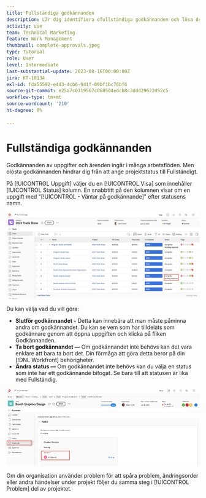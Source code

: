 ```yaml
---
title: Fullständiga godkännanden
description: Lär dig identifiera ofullständiga godkännanden och lösa dem så att du kan stänga projektet i [!DNL  Workfront].
activity: use
team: Technical Marketing
feature: Work Management
thumbnail: complete-approvals.jpeg
type: Tutorial
role: User
level: Intermediate
last-substantial-update: 2023-08-16T00:00:00Z
jira: KT-10134
exl-id: fda55592-e4d3-4cb6-941f-09bf1bc76bf6
source-git-commit: e25a7c0119567c068504edcb8c3ddd29622d52c5
workflow-type: tm+mt
source-wordcount: '210'
ht-degree: 0%

---
```


# Fullständiga godkännanden

Godkännanden av uppgifter och ärenden ingår i många arbetsflöden. Men olösta godkännanden hindrar dig från att ange projektstatus till Fullständigt.

På [!UICONTROL Uppgift] väljer du en [!UICONTROL Visa] som innehåller [!UICONTROL Status] kolumn. En snabbtitt på den kolumnen visar om en uppgift med &quot;[!UICONTROL - Väntar på godkännande]&quot; efter statusens namn.

![Projekt som visar ofullständigt godkännande](assets/approval-pending.png)

Du kan välja vad du vill göra:

* **Slutför godkännandet -** Detta kan innebära att man måste påminna andra om godkännandet. Du kan se vem som har tilldelats som godkännare genom att öppna uppgiften och klicka på fliken Godkännanden.
* **Ta bort godkännandet —** Om godkännandet inte behövs kan det vara enklare att bara ta bort det. Din förmåga att göra detta beror på din [!DNL Workfront] behörigheter.
* **Ändra status —** Om godkännandet inte behövs kan du välja en status som inte har ett godkännande bifogat. Se bara till att statusen är lika med Fullständig.

![Projekt som visar uppgiftsgodkännare](assets/task-approvers.png)

Om din organisation använder problem för att spåra problem, ändringsorder eller andra händelser under projekt följer du samma steg i [!UICONTROL Problem] del av projektet.
